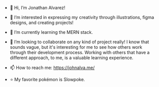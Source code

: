 - 👋 Hi, I’m Jonathan Alvarez!

- 👀 I’m interested in expressing my creativity through illustrations, figma designs, and creating projects!

- 🌱 I’m currently learning the MERN stack.

- 💞️ I’m looking to collaborate on any kind of project really! I know that sounds vague, but it's interesting 
     for me to see how others work through their development process. Working with others that have a different 
     approach, to me, is a valuable learning experience.

- 📫 How to reach me: https://johnalva.me/

- ⭐️ My favorite pokémon is Slowpoke.

<!---
johnnyblaze993/johnnyblaze993 is a ✨ special ✨ repository because its `README.md` (this file) appears on your GitHub profile.
You can click the Preview link to take a look at your changes.
--->
